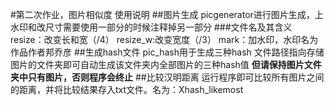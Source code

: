 #第二次作业，图片相似度
使用说明
##图片生成
picgenerator进行图片生成，上水印和改尺寸需要使用一部分的时候注释掉另一部分
###文件名及其含义
resize：改变长和宽（/4）
resize_w:改变宽度（/3）
mark：加水印，水印名为作品作者邦乔彦
##生成hash文件
pic_hash用于生成三种hash
文件路径指向存储图片的文件夹即可自动生成该文件夹内全部图片的三种hash值
**但请保持图片文件夹中只有图片，否则程序会终止**
##比较汉明距离
运行程序即可比较所有图片之间的距离，并将比较结果存入txt文件。名为：Xhash_likemost
